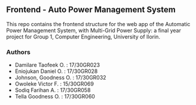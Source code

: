 ## Frontend - Auto Power Management System

This repo contains the frontend structure for the web app of the Automatic Power Management System, with Multi-Grid Power Supply: a final year project for Group 1, Computer Engineering, University of Ilorin.

### Authors

- Damilare Taofeek O. : 17/30GR023
- Eniojukan Daniel O. : 17/30GR028
- Johnson, Goodness O. : 17/30GR032
- Owoleke Victor F. : 15/30GR069
- Sodiq Farihan A. : 17/30GR058
- Tella Goodness O. : 17/30GR060
